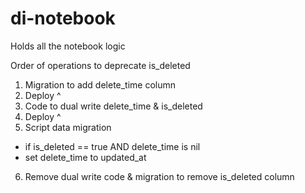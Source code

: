 # di-notebook

Holds all the notebook logic

Order of operations to deprecate is_deleted
1. Migration to add delete_time column
2. Deploy ^
3. Code to dual write delete_time & is_deleted
4. Deploy ^
5. Script data migration
  - if is_deleted == true AND delete_time is nil
  - set delete_time to updated_at
6. Remove dual write code & migration to remove is_deleted column